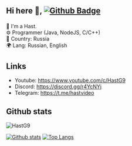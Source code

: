 ## Hi here 👋, [![Github Badge](https://img.shields.io/badge/-HastG9-grey?style=flat&logo=github&logoColor=white&link=https://github.com/HastG9/)](https://www.github.com/HastG9/) <p align='left'>
👤 I'm a Hast. <br/>
⚙ Programmer (Java, NodeJS, C/C++) <br/>
🚩 Сountry: Russia <br/>
🌍 Lang: Russian, English <br/>
</p>

## Links
<ul dir="auto">
  <li>Youtube: <a href="https://www.youtube.com/c/HastG9" rel="nofollow">https://www.youtube.com/c/HastG9</a></li>
  <li>Discord: <a href="https://discord.gg/r4YcNYj" rel="nofollow">https://discord.gg/r4YcNYj</a></li>
  <li>Telegram: <a href="https://t.me/hastvideo" rel="nofollow">https://t.me/hastvideo</a></li>
</ul>

## Github stats
<p align=left> <img src=https://komarev.com/ghpvc/?username=HastG9 alt=HastG9 /> </p>

[![Github stats](https://github-readme-stats.vercel.app/api?username=HastG9&show_icons=true&include_all_commits=true)](https://github.com/HastG9/github-readme-stats)
[![Top Langs](https://github-readme-stats.vercel.app/api/top-langs/?username=HastG9&layout=compact)](https://github.com/HastG9/github-readme-stats)
